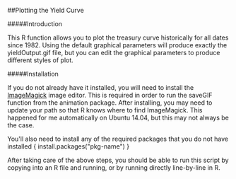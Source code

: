 ##Plotting the Yield Curve 

#####Introduction

This R function allows you to plot the treasury curve historically for all dates since 1982.  Using the default graphical parameters will produce exactly the yieldOutput.gif file, but you can edit the graphical parameters to produce different styles of plot.


#####Installation

If you do not already have it installed, you will need to install the [ImageMagick](http://www.imagemagick.org/) image editor.  This is required in order to run the saveGIF function from the animation package.  After installing, you may need to update your path so that R knows where to find ImageMagick.  This happened for me automatically on Ubuntu 14.04, but this may not always be the case.

You'll also need to install any of the required packages that you do not have installed { install.packages("pkg-name") }

After taking care of the above steps, you should be able to run this script by copying into an R file and running, or by running directly line-by-line in R.
